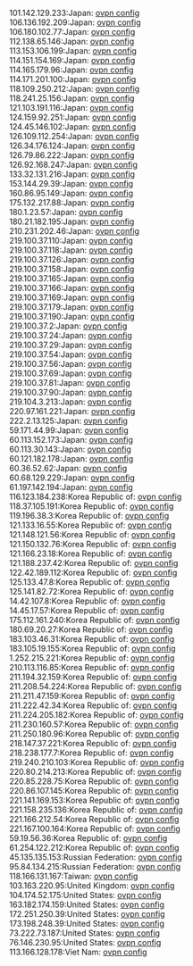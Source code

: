 101.142.129.233:Japan: [ovpn config](vpn/101_142_129_233.ovpn)  
106.136.192.209:Japan: [ovpn config](vpn/106_136_192_209.ovpn)  
106.180.102.77:Japan: [ovpn config](vpn/106_180_102_77.ovpn)  
112.138.65.146:Japan: [ovpn config](vpn/112_138_65_146.ovpn)  
113.153.106.199:Japan: [ovpn config](vpn/113_153_106_199.ovpn)  
114.151.154.169:Japan: [ovpn config](vpn/114_151_154_169.ovpn)  
114.165.179.96:Japan: [ovpn config](vpn/114_165_179_96.ovpn)  
114.171.201.100:Japan: [ovpn config](vpn/114_171_201_100.ovpn)  
118.109.250.212:Japan: [ovpn config](vpn/118_109_250_212.ovpn)  
118.241.25.156:Japan: [ovpn config](vpn/118_241_25_156.ovpn)  
121.103.191.116:Japan: [ovpn config](vpn/121_103_191_116.ovpn)  
124.159.92.251:Japan: [ovpn config](vpn/124_159_92_251.ovpn)  
124.45.146.102:Japan: [ovpn config](vpn/124_45_146_102.ovpn)  
126.109.112.254:Japan: [ovpn config](vpn/126_109_112_254.ovpn)  
126.34.176.124:Japan: [ovpn config](vpn/126_34_176_124.ovpn)  
126.79.86.222:Japan: [ovpn config](vpn/126_79_86_222.ovpn)  
126.92.168.247:Japan: [ovpn config](vpn/126_92_168_247.ovpn)  
133.32.131.216:Japan: [ovpn config](vpn/133_32_131_216.ovpn)  
153.144.29.39:Japan: [ovpn config](vpn/153_144_29_39.ovpn)  
160.86.95.149:Japan: [ovpn config](vpn/160_86_95_149.ovpn)  
175.132.217.88:Japan: [ovpn config](vpn/175_132_217_88.ovpn)  
180.1.23.57:Japan: [ovpn config](vpn/180_1_23_57.ovpn)  
180.21.182.195:Japan: [ovpn config](vpn/180_21_182_195.ovpn)  
210.231.202.46:Japan: [ovpn config](vpn/210_231_202_46.ovpn)  
219.100.37.110:Japan: [ovpn config](vpn/219_100_37_110.ovpn)  
219.100.37.118:Japan: [ovpn config](vpn/219_100_37_118.ovpn)  
219.100.37.126:Japan: [ovpn config](vpn/219_100_37_126.ovpn)  
219.100.37.158:Japan: [ovpn config](vpn/219_100_37_158.ovpn)  
219.100.37.165:Japan: [ovpn config](vpn/219_100_37_165.ovpn)  
219.100.37.166:Japan: [ovpn config](vpn/219_100_37_166.ovpn)  
219.100.37.169:Japan: [ovpn config](vpn/219_100_37_169.ovpn)  
219.100.37.179:Japan: [ovpn config](vpn/219_100_37_179.ovpn)  
219.100.37.190:Japan: [ovpn config](vpn/219_100_37_190.ovpn)  
219.100.37.2:Japan: [ovpn config](vpn/219_100_37_2.ovpn)  
219.100.37.24:Japan: [ovpn config](vpn/219_100_37_24.ovpn)  
219.100.37.29:Japan: [ovpn config](vpn/219_100_37_29.ovpn)  
219.100.37.54:Japan: [ovpn config](vpn/219_100_37_54.ovpn)  
219.100.37.56:Japan: [ovpn config](vpn/219_100_37_56.ovpn)  
219.100.37.69:Japan: [ovpn config](vpn/219_100_37_69.ovpn)  
219.100.37.81:Japan: [ovpn config](vpn/219_100_37_81.ovpn)  
219.100.37.90:Japan: [ovpn config](vpn/219_100_37_90.ovpn)  
219.104.3.213:Japan: [ovpn config](vpn/219_104_3_213.ovpn)  
220.97.161.221:Japan: [ovpn config](vpn/220_97_161_221.ovpn)  
222.2.13.125:Japan: [ovpn config](vpn/222_2_13_125.ovpn)  
59.171.44.99:Japan: [ovpn config](vpn/59_171_44_99.ovpn)  
60.113.152.173:Japan: [ovpn config](vpn/60_113_152_173.ovpn)  
60.113.30.143:Japan: [ovpn config](vpn/60_113_30_143.ovpn)  
60.121.182.178:Japan: [ovpn config](vpn/60_121_182_178.ovpn)  
60.36.52.62:Japan: [ovpn config](vpn/60_36_52_62.ovpn)  
60.68.129.229:Japan: [ovpn config](vpn/60_68_129_229.ovpn)  
61.197.142.194:Japan: [ovpn config](vpn/61_197_142_194.ovpn)  
116.123.184.238:Korea Republic of: [ovpn config](vpn/116_123_184_238.ovpn)  
118.37.105.191:Korea Republic of: [ovpn config](vpn/118_37_105_191.ovpn)  
119.196.38.3:Korea Republic of: [ovpn config](vpn/119_196_38_3.ovpn)  
121.133.16.55:Korea Republic of: [ovpn config](vpn/121_133_16_55.ovpn)  
121.148.121.56:Korea Republic of: [ovpn config](vpn/121_148_121_56.ovpn)  
121.150.132.76:Korea Republic of: [ovpn config](vpn/121_150_132_76.ovpn)  
121.166.23.18:Korea Republic of: [ovpn config](vpn/121_166_23_18.ovpn)  
121.188.237.42:Korea Republic of: [ovpn config](vpn/121_188_237_42.ovpn)  
122.42.189.112:Korea Republic of: [ovpn config](vpn/122_42_189_112.ovpn)  
125.133.47.8:Korea Republic of: [ovpn config](vpn/125_133_47_8.ovpn)  
125.141.82.72:Korea Republic of: [ovpn config](vpn/125_141_82_72.ovpn)  
14.42.107.8:Korea Republic of: [ovpn config](vpn/14_42_107_8.ovpn)  
14.45.17.57:Korea Republic of: [ovpn config](vpn/14_45_17_57.ovpn)  
175.112.161.240:Korea Republic of: [ovpn config](vpn/175_112_161_240.ovpn)  
180.69.20.27:Korea Republic of: [ovpn config](vpn/180_69_20_27.ovpn)  
183.103.46.31:Korea Republic of: [ovpn config](vpn/183_103_46_31.ovpn)  
183.105.19.155:Korea Republic of: [ovpn config](vpn/183_105_19_155.ovpn)  
1.252.215.221:Korea Republic of: [ovpn config](vpn/1_252_215_221.ovpn)  
210.113.116.85:Korea Republic of: [ovpn config](vpn/210_113_116_85.ovpn)  
211.194.32.159:Korea Republic of: [ovpn config](vpn/211_194_32_159.ovpn)  
211.208.54.224:Korea Republic of: [ovpn config](vpn/211_208_54_224.ovpn)  
211.211.47.159:Korea Republic of: [ovpn config](vpn/211_211_47_159.ovpn)  
211.222.42.34:Korea Republic of: [ovpn config](vpn/211_222_42_34.ovpn)  
211.224.205.182:Korea Republic of: [ovpn config](vpn/211_224_205_182.ovpn)  
211.230.160.57:Korea Republic of: [ovpn config](vpn/211_230_160_57.ovpn)  
211.250.180.96:Korea Republic of: [ovpn config](vpn/211_250_180_96.ovpn)  
218.147.37.221:Korea Republic of: [ovpn config](vpn/218_147_37_221.ovpn)  
218.238.177.7:Korea Republic of: [ovpn config](vpn/218_238_177_7.ovpn)  
219.240.210.103:Korea Republic of: [ovpn config](vpn/219_240_210_103.ovpn)  
220.80.214.213:Korea Republic of: [ovpn config](vpn/220_80_214_213.ovpn)  
220.85.228.75:Korea Republic of: [ovpn config](vpn/220_85_228_75.ovpn)  
220.86.107.145:Korea Republic of: [ovpn config](vpn/220_86_107_145.ovpn)  
221.141.169.153:Korea Republic of: [ovpn config](vpn/221_141_169_153.ovpn)  
221.158.235.136:Korea Republic of: [ovpn config](vpn/221_158_235_136.ovpn)  
221.166.212.54:Korea Republic of: [ovpn config](vpn/221_166_212_54.ovpn)  
221.167.100.164:Korea Republic of: [ovpn config](vpn/221_167_100_164.ovpn)  
59.19.56.36:Korea Republic of: [ovpn config](vpn/59_19_56_36.ovpn)  
61.254.122.212:Korea Republic of: [ovpn config](vpn/61_254_122_212.ovpn)  
45.135.135.153:Russian Federation: [ovpn config](vpn/45_135_135_153.ovpn)  
95.84.134.215:Russian Federation: [ovpn config](vpn/95_84_134_215.ovpn)  
118.166.131.167:Taiwan: [ovpn config](vpn/118_166_131_167.ovpn)  
103.163.220.95:United Kingdom: [ovpn config](vpn/103_163_220_95.ovpn)  
104.174.52.175:United States: [ovpn config](vpn/104_174_52_175.ovpn)  
163.182.174.159:United States: [ovpn config](vpn/163_182_174_159.ovpn)  
172.251.250.39:United States: [ovpn config](vpn/172_251_250_39.ovpn)  
173.198.248.39:United States: [ovpn config](vpn/173_198_248_39.ovpn)  
73.222.73.187:United States: [ovpn config](vpn/73_222_73_187.ovpn)  
76.146.230.95:United States: [ovpn config](vpn/76_146_230_95.ovpn)  
113.166.128.178:Viet Nam: [ovpn config](vpn/113_166_128_178.ovpn)  

